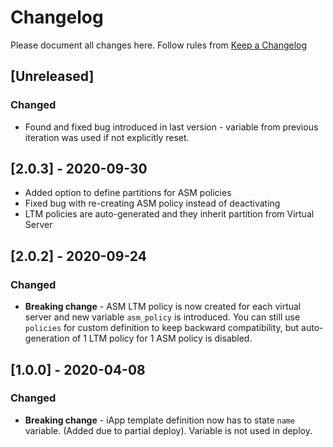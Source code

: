 # Changelog

Please document all changes here.
Follow rules from [Keep a Changelog](https://keepachangelog.com/en/0.3.0/)

## [Unreleased]
### Changed
- Found and fixed bug introduced in last version - variable from previous iteration was used if not explicitly reset.

## [2.0.3] - 2020-09-30
- Added option to define partitions for ASM policies
- Fixed bug with re-creating ASM policy instead of deactivating
- LTM policies are auto-generated and they inherit partition from Virtual Server

## [2.0.2] - 2020-09-24
### Changed
- **Breaking change** - ASM LTM policy is now created for each virtual server and new variable `asm_policy` is introduced. You can still use `policies` for custom definition to keep backward compatibility, but auto-generation of 1 LTM policy for 1 ASM policy is disabled.

## [1.0.0] - 2020-04-08
### Changed
- **Breaking change** - iApp template definition now has to state `name` variable. (Added due to partial deploy). Variable is not used in deploy.
